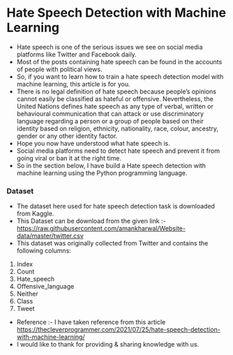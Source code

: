 # Hate Speech Detection with Machine Learning
* Hate speech is one of the serious issues we see on social media platforms like Twitter and Facebook daily.
* Most of the posts containing hate speech can be found in the accounts of people with political views.
* So, if you want to learn how to train a hate speech detection model with machine learning, this article is for you.
* There is no legal definition of hate speech because people’s opinions cannot easily be classified as hateful or offensive.
Nevertheless, the United Nations defines hate speech as any type of verbal, written or behavioural communication that can attack or use discriminatory language regarding a person or a group of people based on their identity based on religion, ethnicity, nationality, race, colour, ancestry, gender or any other identity factor.
* Hope you now have understood what hate speech is.
* Social media platforms need to detect hate speech and prevent it from going viral or ban it at the right time.
* So in the section below, I have build a Hate speech detection with machine learning using the Python programming language.

### Dataset
* The dataset here used for hate speech detection task is downloaded from Kaggle.
* This Dataset can be download from the given link :- https://raw.githubusercontent.com/amankharwal/Website-data/master/twitter.csv
* This dataset was originally collected from Twitter and contains the following columns:
1. Index
2. Count
3. Hate_speech
4. Offensive_language
5. Neither
6. Class
7. Tweet

* Reference :- I have taken reference from this article https://thecleverprogrammer.com/2021/07/25/hate-speech-detection-with-machine-learning/
* I would like to thank for providing & sharing knowledge with us.
